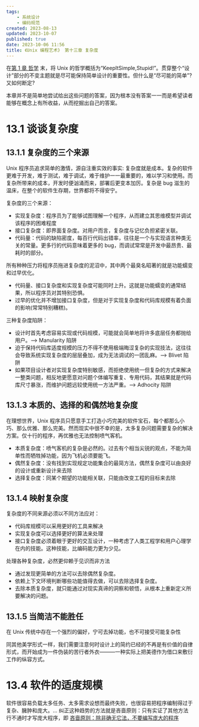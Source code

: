 ```yaml
---
tags:
    - 系统设计
    - 编码规范
created: 2023-08-13
updated: 2023-10-07
published: true
date: 2023-10-06 11:56 
title: 《Unix 编程艺术》 第十三章 复杂度
---
```


在[第 1 章 哲学](/di_1_zhang_zhe_xue) 末，将 Unix 的哲学概括为“KeepItSimple,Stupid!”。贯穿整个“设计”部分的不变主题就是尽可能保持简单设计的重要性。但什么是“尽可能的简单”?又如何断定?

本章并不是简单地尝试给出这些问题的答案，因为根本没有答案一一而是希望读者能够在概念上有所收益，从而挖掘出自己的答案。

# 13.1 谈谈复杂度

## 13.1.1 复杂度的三个来源

Unix 程序员追求简单的激情，源自注重实效的事实: 复杂度就是成本。复杂的软件更难于开发，难于测试，难于调试，难于维护一一最重要的，难以学习和使用。而复杂所带来的成本，开发时便汹涌而来，部署后更变本加厉。复杂是 bug 滋生的温床，在整个的软件生存期，世界都将不得安宁。

复杂度的三个来源：

- 实现复杂度：程序员为了能够试图理解一个程序，从而建立其思维模型并调试该程序的困难程度
- 接口复杂度：即界面复杂度。对用户而言，复杂度与记忆负担紧密关联。
- 代码量：代码的缺陷密度，每百行代码出错率，往往是一个与实现语言种类无关的常量。更多行的代码意味着更多的 bug，而调试常常是开发中最昂贵、最耗时的部分。

所有种种压力将程序员拖进复杂度的泥沼中，其中两个最臭名昭著的就是功能蠕变和过早优化。

- 代码量、接口复杂度和实现复杂度可能同时上升。这就是功能蠕变的通常结果，所以程序员对其特别恐惧。
- 过早的优化并不增加接口复杂度，但是对于实现复杂度和代码库规模有着负面的影响(常常特别糟糕)。

三种复杂度陷阱：

- 设计时首先考虑容易实现或代码规模，可能就会简单地将许多底层任务都抛给用户。——> Manularity 陷阱
- 迫于保持代码库适度规模的压力不得不使用极端晦涩复杂的实现技法，这往往会导致系统实现复杂度的层层叠加，成为无法调试的一团乱麻。——> Blivet 陷阱
- 如果项目设计者对实现复杂度特别敏感，而拒绝使用统一但复杂的方式来解决一整类问题，相反地更愿意对问题个体编写重复、专用代码，其结果就是代码库尺寸暴涨，而维护问题远较使用统一方法严重。——> Adhocity 陷阱

## 13.1.3 本质的、选择的和偶然地复杂度

在理想世界，Unix 程序员只愿意手工打造小巧完美的软件宝石，每个都那么小巧、那么优雅、那么完美。然而现实中很不幸的是，太多复杂问题需要复杂的解决方案。仅十行的程序，再优雅也无法控制喷气客机。

- 本质复杂度：喷气客机的复杂是必然的。过去有个相当尖锐的观点，不能为简单性而牺牲掉功能，因为飞机必须要能飞。
- 偶然复杂度：没有找到实现规定功能集合的最简方法，偶然复杂度可以由良好的设计或重新设计来去除
- 选择复杂度：同某个期望的功能相关联，只能由改变工程的目标来去除

## 13.1.4 映射复杂度

复杂度的不同来源必须以不同方法应对：

- 代码库规模可以采用更好的工具来解决
- 实现复杂度可以选择更好的算法来处理
- 接口复杂度必须着眼于更好的交互设计，一种考虑了人类工程学和用户心理学在内的技能。这种技能，比编码能力更为少见。

处理各种复杂度，必然更仰赖于见识而非方法

- 通过发现更简单的方法可以去除偶然复杂度。
- 依赖上下文环境判断哪些功能值得去做，可以去除选择复杂度。
- 去除本质复杂度，就只能通过对现实真谛的洞察和顿悟，从根本上重新定义所要解决的问题。

## 13.1.5 当简洁不能胜任

在 Unix 传统中存在一个强烈的偏好，宁可去掉功能，也不可接受可能复杂性

同其他美学形式一样，我们需要注意何时设计上的简约已经的不再是有价值的自律形式，而开始成为一件伪装的苦行者外衣———一种实际上把美德作为借口来敷衍工作的纵容方式。

# 13.4 软件的适度规模

软件很容易负载太多任务、太多需求设想而最终失败，也很容易把程序编制得过于复杂、臃肿和庞大。... 纠正这种趋势的方法就是吝啬原则：只有实证了其他方法行不通时才写庞大程序，即 [吝啬原则：除非确无它法，不要编写庞大的程序](/di_1_zhang_zhe_xue/#吝啬原则：除非确无它法，不要编写庞大的程序)